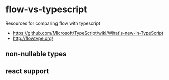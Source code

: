 # flow-vs-typescript
Resources for comparing flow with typescript

* https://github.com/Microsoft/TypeScript/wiki/What's-new-in-TypeScript
* http://flowtype.org/

## non-nullable types

## react support
